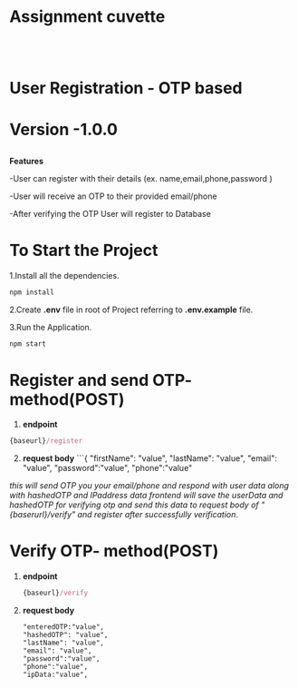 #  Assignment cuvette

<br><br/>
<h1>User Registration - OTP based</h1>

# Version -1.0.0
##

**Features**


-User can register with their details (ex. name,email,phone,password )

-User will receive an OTP to their provided email/phone

-After verifying the OTP User will register to Database

# To Start the Project

1.Install all the dependencies.
```js
npm install
```
2.Create **.env** file in root of Project referring to **.env.example** file.

3.Run the Application.
   ```js
   npm start
   ```

   # Register and send OTP- method(POST)
  1. **endpoint**
   ```js
   {baseurl}/register
   ```
  2. **request body**
    ```{
    "firstName": "value",
    "lastName": "value",
    "email": "value",
    "password":"value",
    "phone":"value"

 *this will send OTP you your email/phone and respond with user data along with hashedOTP and IPaddress data frontend will save the userData and hashedOTP for verifying otp and send this data to request body of "{baserurl}/verify" and register after successfully verification*.

  # Verify OTP- method(POST)
  1. **endpoint**
     ```js
     {baseurl}/verify
     ```
  2. **request  body**
     ```{
     "enteredOTP:"value",
     "hashedOTP": "value",
     "lastName": "value",
     "email": "value",
     "password":"value",
     "phone":"value",
     "ipData:"value",
